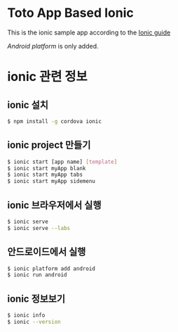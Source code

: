Toto App Based Ionic
=====================
This is the ionic sample app according to the [Ionic guide](http://ionicframework.com/docs/guide/preface.html)

*Android platform* is only added.



# ionic 관련 정보

## ionic 설치
```bash
$ npm install -g cordova ionic
```

## ionic project 만들기
```bash
$ ionic start [app name] [template]
$ ionic start myApp blank
$ ionic start myApp tabs
$ ionic start myApp sidemenu
```

## ionic 브라우저에서 실행
```bash
$ ionic serve
$ ionic serve --labs
```

## 안드로이드에서 실행
```bash 
$ ionic platform add android
$ ionic run android
```

## ionic 정보보기
```bash
$ ionic info
$ ionic --version
```



